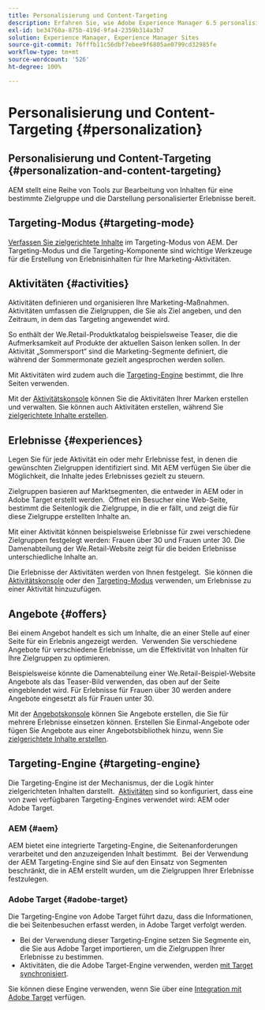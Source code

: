 ```yaml
---
title: Personalisierung und Content-Targeting
description: Erfahren Sie, wie Adobe Experience Manager 6.5 personalisierte Inhalte erstellen kann.
exl-id: be34760a-875b-419d-9fa4-2359b314a3b7
solution: Experience Manager, Experience Manager Sites
source-git-commit: 76fffb11c56dbf7ebee9f6805ae0799cd32985fe
workflow-type: tm+mt
source-wordcount: '526'
ht-degree: 100%

---
```


# Personalisierung und Content-Targeting {#personalization}

## Personalisierung und Content-Targeting {#personalization-and-content-targeting}

AEM stellt eine Reihe von Tools zur Bearbeitung von Inhalten für eine bestimmte Zielgruppe und die Darstellung personalisierter Erlebnisse bereit.

## Targeting-Modus {#targeting-mode}

[Verfassen Sie zielgerichtete Inhalte](/help/sites-authoring/content-targeting-touch.md) im Targeting-Modus von AEM. Der Targeting-Modus und die Targeting-Komponente sind wichtige Werkzeuge für die Erstellung von Erlebnisinhalten für Ihre Marketing-Aktivitäten.

## Aktivitäten {#activities}

Aktivitäten definieren und organisieren Ihre Marketing-Maßnahmen.  Aktivitäten umfassen die Zielgruppen, die Sie als Ziel angeben, und den Zeitraum, in dem das Targeting angewendet wird.

So enthält der We.Retail-Produktkatalog beispielsweise Teaser, die die Aufmerksamkeit auf Produkte der aktuellen Saison lenken sollen. In der Aktivität „Sommersport“ sind die Marketing-Segmente definiert, die während der Sommermonate gezielt angesprochen werden sollen.

Mit Aktivitäten wird zudem auch die [Targeting-Engine](/help/sites-authoring/personalization.md#targeting-engine) bestimmt, die Ihre Seiten verwenden.

Mit der [Aktivitätskonsole](/help/sites-authoring/activitylib.md) können Sie die Aktivitäten Ihrer Marken erstellen und verwalten. Sie können auch Aktivitäten erstellen, während Sie [zielgerichtete Inhalte erstellen](/help/sites-authoring/content-targeting-touch.md).

## Erlebnisse {#experiences}

Legen Sie für jede Aktivität ein oder mehr Erlebnisse fest, in denen die gewünschten Zielgruppen identifiziert sind. Mit AEM verfügen Sie über die Möglichkeit, die Inhalte jedes Erlebnisses gezielt zu steuern.

Zielgruppen basieren auf Marktsegmenten, die entweder in AEM oder in Adobe Target erstellt werden.  Öffnet ein Besucher eine Web-Seite, bestimmt die Seitenlogik die Zielgruppe, in die er fällt, und zeigt die für diese Zielgruppe erstellten Inhalte an.

Mit einer Aktivität können beispielsweise Erlebnisse für zwei verschiedene Zielgruppen festgelegt werden: Frauen über 30 und Frauen unter 30. Die Damenabteilung der We.Retail-Website zeigt für die beiden Erlebnisse unterschiedliche Inhalte an.

Die Erlebnisse der Aktivitäten werden von Ihnen festgelegt.  Sie können die [Aktivitätskonsole](/help/sites-authoring/activitylib.md#adding-editing-an-activity-using-the-activities-console) oder den [Targeting-Modus](/help/sites-authoring/content-targeting-touch.md#adding-and-removing-experiences-using-targeting-mode) verwenden, um Erlebnisse zu einer Aktivität hinzuzufügen.

## Angebote {#offers}

Bei einem Angebot handelt es sich um Inhalte, die an einer Stelle auf einer Seite für ein Erlebnis angezeigt werden.  Verwenden Sie verschiedene Angebote für verschiedene Erlebnisse, um die Effektivität von Inhalten für Ihre Zielgruppen zu optimieren.

Beispielsweise könnte die Damenabteilung einer We.Retail-Beispiel-Website Angebote als das Teaser-Bild verwenden, das oben auf der Seite eingeblendet wird. Für Erlebnisse für Frauen über 30 werden andere Angebote eingesetzt als für Frauen unter 30.

Mit der [Angebotskonsole](/help/sites-authoring/offerlib.md) können Sie Angebote erstellen, die Sie für mehrere Erlebnisse einsetzen können. Erstellen Sie Einmal-Angebote oder fügen Sie Angebote aus einer Angebotsbibliothek hinzu, wenn Sie [zielgerichtete Inhalte erstellen](/help/sites-authoring/content-targeting-touch.md).

## Targeting-Engine {#targeting-engine}

Die Targeting-Engine ist der Mechanismus, der die Logik hinter zielgerichteten Inhalten darstellt.  [Aktivitäten](/help/sites-authoring/activitylib.md) sind so konfiguriert, dass eine von zwei verfügbaren Targeting-Engines verwendet wird: AEM oder Adobe Target.

### AEM {#aem}

AEM bietet eine integrierte Targeting-Engine, die Seitenanforderungen verarbeitet und den anzuzeigenden Inhalt bestimmt.  Bei der Verwendung der AEM Targeting-Engine sind Sie auf den Einsatz von Segmenten beschränkt, die in AEM erstellt wurden, um die Zielgruppen Ihrer Erlebnisse festzulegen.

### Adobe Target {#adobe-target}

Die Targeting-Engine von Adobe Target führt dazu, dass die Informationen, die bei Seitenbesuchen erfasst werden, in Adobe Target verfolgt werden.

* Bei der Verwendung dieser Targeting-Engine setzen Sie Segmente ein, die Sie aus Adobe Target importieren, um die Zielgruppen Ihrer Erlebnisse zu bestimmen.
* Aktivitäten, die die Adobe Target-Engine verwenden, werden [mit Target synchronisiert](/help/sites-authoring/activitylib.md#synchronizing-activities-with-adobe-target).

Sie können diese Engine verwenden, wenn Sie über eine [Integration mit Adobe Target](/help/sites-administering/opt-in.md) verfügen.
